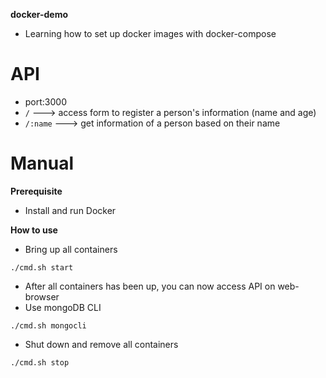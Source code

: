 **docker-demo**
- Learning how to set up docker images with docker-compose

# API
- port:3000
- `/` ---> access form to register a person's information (name and age)
- `/:name` ---> get information of a person based on their name

# Manual

**Prerequisite**
- Install and run Docker

**How to use**

- Bring up all containers
```
./cmd.sh start
```
- After all containers has been up, you can now access API on web-browser
- Use mongoDB CLI
```
./cmd.sh mongocli
```

- Shut down and remove all containers
```
./cmd.sh stop
```
